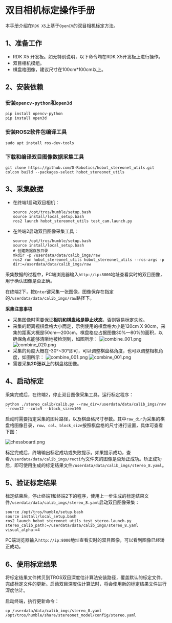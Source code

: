 # 双目相机标定操作手册

本手册介绍在`RDK X5`上基于`OpenCV`的双目相机标定方法。

## 1、准备工作

- RDK X5 开发板。如无特别说明，以下命令均在RDK X5开发板上进行操作。
- 双目相机模组。
- 棋盘格图像，建议尺寸在100cm*100cm以上。

## 2、安装依赖

### 安装`opencv-python`和`open3d`

```shell
pip install opencv-python
pip install open3d
```

### 安装ROS2软件包编译工具

```shell
sudo apt install ros-dev-tools
```

### 下载和编译双目图像数据采集工具

```shell
git clone https://github.com/D-Robotics/hobot_stereonet_utils.git
colcon build --packages-select hobot_stereonet_utils
```

## 3、采集数据

- 在终端1启动双目相机：
  
  ```shell
  source /opt/tros/humble/setup.bash
  source install/local_setup.bash
  ros2 launch hobot_stereonet_utils test_cam.launch.py
  ```

- 在终端2启动双目图像采集工具：
  
  ```shell
  source /opt/tros/humble/setup.bash
  source install/local_setup.bash
  # 创建数据存放目录
  mkdir -p /userdata/data/calib_imgs/raw
  ros2 run hobot_stereonet_utils hobot_stereonet_utils --ros-args -p dir:=/userdata/data/calib_imgs/raw
  ```

采集数据的过程中，PC端浏览器输入`http://ip:8000`地址查看实时的双目图像，用于确认图像是否正确。

在终端2下，按`Enter`键采集一张图像，图像保存在指定的`/userdata/data/calib_imgs/raw`路径下。

**采集注意事项**

- 采集图像时需要保证**相机和棋盘格是静止状态**，否则容易标定失败。
- 采集的距离视棋盘格大小而定，示例使用的棋盘格大小是120cm X 90cm，采集的距离大概是50cm—200cm，棋盘格应占据图像30%—80%的面积，以确保角点能够清晰地被检测到，如图所示：
 ![combine_001.png](data%2Fcalib_imgs%2Fraw%2Fcombine_001.png)
 ![combine_020.png](data%2Fcalib_imgs%2Fraw%2Fcombine_020.png)
- 采集的角度大概在-30°~30°即可，可以调整棋盘格角度，也可以调整相机角度，如图所示：
 ![combine_001.png](data%2Fcalib_imgs%2Fraw%2Fcombine_012.png)
 ![combine_001.png](data%2Fcalib_imgs%2Fraw%2Fcombine_009.png)
- 需要采集**20张以上**的棋盘格图像。

## 4、启动标定

采集完成后，在终端2，停止双目图像采集工具，运行标定程序：

```shell
python ./stereo_calib/calib.py --raw_dir=/userdata/data/calib_imgs/raw --row=12 --col=9 --block_size=100
```

启动时需要指定采集的图片路径，以及棋盘格尺寸参数。其中`raw_dir`为采集的棋盘格图像目录，`row`、`col`、`block_size`按照棋盘格的尺寸进行设置，具体可查看下图：

![chessboard.png](doc%2Fchessboard.png)

标定完成后，终端输出标定成功或失败提示。如果提示成功，查看`/userdata/data/calib_imgs/rectify`文件夹的图像是否矫正成功。矫正成功后，即可使用生成的标定结果文件`/userdata/data/calib_imgs/stereo_8.yaml`。

## 5、验证标定结果

标定结束后，停止终端1和终端2下的程序，使用上一步生成的标定结果文件`/userdata/data/calib_imgs/stereo_8.yaml`启动双目图像采集：

```shell
source /opt/tros/humble/setup.bash
source install/local_setup.bash
ros2 launch hobot_stereonet_utils test_stereo.launch.py stereo_calib_path:=/userdata/data/calib_imgs/stereo_8.yaml visual_alpha:=4
```

PC端浏览器输入`http://ip:8000`地址查看实时的双目图像，可以看到图像已经矫正成功。

## 6、使用标定结果

将标定结果文件拷贝到TROS双目深度估计算法安装路径，覆盖默认的标定文件，完成标定文件的更新。启动双目深度估计算法时，将会使用新的标定结果文件进行深度估计。

启动终端，执行更新命令：

```shell
cp /userdata/data/calib_imgs/stereo_8.yaml /opt/tros/humble/share/stereonet_model/config/stereo.yaml
```

